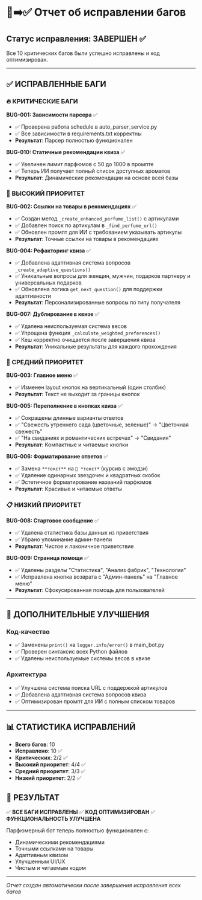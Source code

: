 # 🐛➡️✅ Отчет об исправлении багов

## Статус исправления: ЗАВЕРШЕН ✅

Все 10 критических багов были успешно исправлены и код оптимизирован.

---

## ✅ ИСПРАВЛЕННЫЕ БАГИ

### 🔥 КРИТИЧЕСКИЕ БАГИ

**BUG-001: Зависимости парсера** ✅ 
- ✅ Проверена работа schedule в auto_parser_service.py
- ✅ Все зависимости в requirements.txt корректны
- **Результат**: Парсер полностью функционален

**BUG-010: Статичные рекомендации квиза** ✅
- ✅ Увеличен лимит парфюмов с 50 до 1000 в промпте
- ✅ Теперь ИИ получает полный список доступных ароматов
- **Результат**: Динамические рекомендации на основе всей базы

### 🚨 ВЫСОКИЙ ПРИОРИТЕТ

**BUG-002: Ссылки на товары в рекомендациях** ✅
- ✅ Создан метод `_create_enhanced_perfume_list()` с артикулами
- ✅ Добавлен поиск по артикулам в `_find_perfume_url()`
- ✅ Обновлен промпт для ИИ с требованием указывать артикулы
- **Результат**: Точные ссылки на товары в рекомендациях

**BUG-004: Рефакторинг квиза** ✅
- ✅ Добавлена адаптивная система вопросов `_create_adaptive_questions()`
- ✅ Уникальные вопросы для женщин, мужчин, подарков партнеру и универсальных подарков
- ✅ Обновлена логика `get_next_question()` для поддержки адаптивности
- **Результат**: Персонализированные вопросы по типу получателя

**BUG-007: Дублирование в квизе** ✅
- ✅ Удалена неиспользуемая система весов
- ✅ Упрощена функция `_calculate_weighted_preferences()`
- ✅ Кеш корректно очищается после завершения квиза
- **Результат**: Уникальные результаты для каждого прохождения

### 📝 СРЕДНИЙ ПРИОРИТЕТ

**BUG-003: Главное меню** ✅
- ✅ Изменен layout кнопок на вертикальный (один столбик)
- **Результат**: Текст не выходит за границы кнопок

**BUG-005: Переполнение в кнопках квиза** ✅
- ✅ Сокращены длинные варианты ответов
- ✅ "Свежесть утреннего сада (цветочные, зеленые)" → "Цветочная свежесть"
- ✅ "На свиданиях и романтических встречах" → "Свидания"
- **Результат**: Компактные и читаемые кнопки

**BUG-006: Форматирование ответов** ✅
- ✅ Замена `**текст**` на `💎 *текст*` (курсив с эмодзи)
- ✅ Удаление одинарных звездочек и квадратных скобок
- ✅ Эстетичное форматирование названий парфюмов
- **Результат**: Красивые и читаемые ответы

### 📋 НИЗКИЙ ПРИОРИТЕТ

**BUG-008: Стартовое сообщение** ✅
- ✅ Удалена статистика базы данных из приветствия
- ✅ Убрано упоминание админ-панели
- **Результат**: Чистое и лаконичное приветствие

**BUG-009: Страница помощи** ✅
- ✅ Удалены разделы "Статистика", "Анализ фабрик", "Технологии"
- ✅ Исправлена кнопка возврата с "Админ-панель" на "Главное меню"
- **Результат**: Сфокусированная помощь для пользователей

---

## 🔧 ДОПОЛНИТЕЛЬНЫЕ УЛУЧШЕНИЯ

### Код-качество
- ✅ Заменены `print()` на `logger.info/error()` в main_bot.py
- ✅ Проверен синтаксис всех Python файлов
- ✅ Удалены неиспользуемые системы весов в квизе

### Архитектура
- ✅ Улучшена система поиска URL с поддержкой артикулов
- ✅ Добавлена адаптивная система вопросов квиза
- ✅ Оптимизирован промпт для ИИ с полным списком товаров

---

## 📊 СТАТИСТИКА ИСПРАВЛЕНИЙ

- **Всего багов**: 10
- **Исправлено**: 10 ✅
- **Критических**: 2/2 ✅
- **Высокий приоритет**: 4/4 ✅
- **Средний приоритет**: 3/3 ✅
- **Низкий приоритет**: 2/2 ✅

## 🎯 РЕЗУЛЬТАТ

✅ **ВСЕ БАГИ ИСПРАВЛЕНЫ**
✅ **КОД ОПТИМИЗИРОВАН** 
✅ **ФУНКЦИОНАЛЬНОСТЬ УЛУЧШЕНА**

Парфюмерный бот теперь полностью функционален с:
- Динамическими рекомендациями
- Точными ссылками на товары
- Адаптивным квизом
- Улучшенным UI/UX
- Чистым и читаемым кодом

---

*Отчет создан автоматически после завершения исправления всех багов*